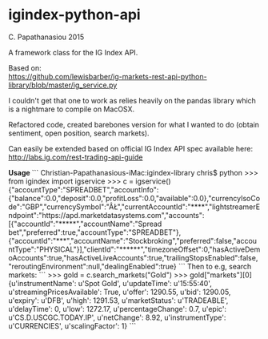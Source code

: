 # igindex-python-api

C. Papathanasiou 2015

A framework class for the IG Index API. 

Based on:
<br>
https://github.com/lewisbarber/ig-markets-rest-api-python-library/blob/master/ig_service.py

I couldn't get that one to work as relies heavily on the pandas library which is a nightmare to compile on MacOSX.

Refactored code, created barebones version for what I wanted to do (obtain sentiment, open position, search markets). 

Can easily be extended based on official IG Index API spec available here:
<br>
http://labs.ig.com/rest-trading-api-guide

<b>
Usage
</b>
```
Christian-Papathanasious-iMac:igindex-library chris$ python
>>> from igindex import igservice
>>> c = igservice()
{"accountType":"SPREADBET","accountInfo":{"balance":0.0,"deposit":0.0,"profitLoss":0.0,"available":0.0},"currencyIsoCode":"GBP","currencySymbol":"ÂŁ","currentAccountId":"****","lightstreamerEndpoint":"https://apd.marketdatasystems.com","accounts":[{"accountId":"*****","accountName":"Spread bet","preferred":true,"accountType":"SPREADBET"},{"accountId":"***","accountName":"Stockbroking","preferred":false,"accountType":"PHYSICAL"}],"clientId":"******","timezoneOffset":0,"hasActiveDemoAccounts":true,"hasActiveLiveAccounts":true,"trailingStopsEnabled":false,"reroutingEnvironment":null,"dealingEnabled":true}
```
Then to e.g, search markets:
```
>>> gold = c.search_markets("Gold")
>>> gold["markets"][0]
{u'instrumentName': u'Spot Gold', u'updateTime': u'15:55:40', u'streamingPricesAvailable': True, u'offer': 1290.55, u'bid': 1290.05, u'expiry': u'DFB', u'high': 1291.53, u'marketStatus': u'TRADEABLE', u'delayTime': 0, u'low': 1272.17, u'percentageChange': 0.7, u'epic': u'CS.D.USCGC.TODAY.IP', u'netChange': 8.92, u'instrumentType': u'CURRENCIES', u'scalingFactor': 1}
```
